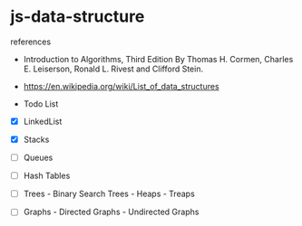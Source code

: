 # js-data-structure

references 
- Introduction to Algorithms, Third Edition By Thomas H. Cormen, Charles E. Leiserson, Ronald L. Rivest and Clifford Stein.
- https://en.wikipedia.org/wiki/List_of_data_structures

 - Todo List
 - [X] LinkedList
 - [X] Stacks
 - [ ] Queues
 - [ ] Hash Tables
 - [ ] Trees
        - Binary Search Trees
        - Heaps 
        - Treaps
  - [ ] Graphs
        - Directed Graphs
        - Undirected Graphs


